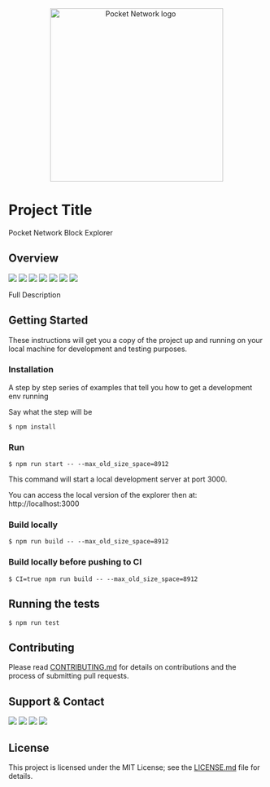 <div align="center">
  <a href="https://www.pokt.network">
    <img src="https://assets.website-files.com/609e7a6f2ec5c05d866ed6d3/60a7cd2bbdce89ccfbf8ff97_POKT_Logo_S_Color.png" alt="Pocket Network logo" width="340"/>
  </a>
</div>

# Project Title

Pocket Network Block Explorer
## Overview
<div>
    <a href="https://github.com/pokt-foundation/explorer/releases"><img src="https://img.shields.io/github/release-pre/pokt-foundation/explorer.svg"/></a>
    <a href="https://github.com/pokt-foundation/explorer/pulse"><img src="https://img.shields.io/github/contributors/pokt-foundation/explorer.svg"/></a>
    <a href="https://opensource.org/licenses/MIT"><img src="https://img.shields.io/badge/License-MIT-blue.svg"/></a>
    <a href="https://github.com/pokt-foundation/explorer/pulse"><img src="https://img.shields.io/github/last-commit/pokt-foundation/explorer.svg"/></a>
    <a href="https://github.com/pokt-foundation/explorer/pulls"><img src="https://img.shields.io/github/issues-pr/pokt-foundation/explorer.svg"/></a>
    <a href="https://github.com/pokt-foundation/explorer/releases"><img src="https://img.shields.io/badge/platform-linux%20%7C%20windows%20%7C%20macos-pink.svg"/></a>
    <a href="https://github.com/pokt-foundation/explorer/issues"><img src="https://img.shields.io/github/issues-closed/pokt-foundation/explorer.svg"/></a>
</div>

Full Description

## Getting Started

These instructions will get you a copy of the project up and running on your local machine for development and testing purposes.

### Installation

A step by step series of examples that tell you how to get a development env running

Say what the step will be

```
$ npm install
```

### Run
```
$ npm run start -- --max_old_size_space=8912
```
This command will start a local development server at port 3000.

You can access the local version of the explorer then at: http://localhost:3000

### Build locally
```
$ npm run build -- --max_old_size_space=8912
```

### Build locally before pushing to CI
```
$ CI=true npm run build -- --max_old_size_space=8912
```

## Running the tests

```
$ npm run test
```

## Contributing

Please read [CONTRIBUTING.md](https://github.com/pokt-foundation/explorer/blob/master/CONTRIBUTING.md) for details on contributions and the process of submitting pull requests.

## Support & Contact

<div>
  <a  href="https://twitter.com/poktnetwork" ><img src="https://img.shields.io/twitter/url/http/shields.io.svg?style=social"></a>
  <a href="https://t.me/POKTnetwork"><img src="https://img.shields.io/badge/Telegram-blue.svg"></a>
  <a href="https://www.facebook.com/POKTnetwork" ><img src="https://img.shields.io/badge/Facebook-red.svg"></a>
  <a href="https://research.pokt.network"><img src="https://img.shields.io/discourse/https/research.pokt.network/posts.svg"></a>
</div>


## License

This project is licensed under the MIT License; see the [LICENSE.md](LICENSE.md) file for details.
